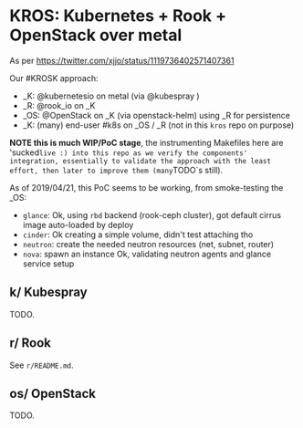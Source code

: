 # KROS: Kubernetes + Rook + OpenStack over metal

As per https://twitter.com/xjjo/status/1119736402571407361

Our #KROSK approach:
* _K: @kubernetesio on metal (via @kubespray )
* _R: @rook_io on _K
* _OS: @OpenStack on _K (via openstack-helm) using _R for persistence
* _K: (many) end-user #k8s on _OS / _R (not in this `kros` repo on
  purpose)

**NOTE this is much WIP/PoC stage**, the instrumenting Makefiles here
are 'sucked` live :) into this repo as we verify the components'
integration, essentially to validate the approach with the least
effort, then later to improve them (many `TODO`s still).

As of 2019/04/21, this PoC seems to be working, from smoke-testing the _OS:

* `glance`: Ok, using `rbd` backend (rook-ceph cluster), got default
  cirrus image auto-loaded by deploy
* `cinder`: Ok creating a simple volume, didn't test attaching tho
* `neutron`: create the needed neutron resources (net, subnet, router)
* `nova`: spawn an instance Ok, validating neutron agents and glance
  service setup

## k/ Kubespray
TODO.

## r/ Rook

See `r/README.md`.

## os/ OpenStack
TODO.
